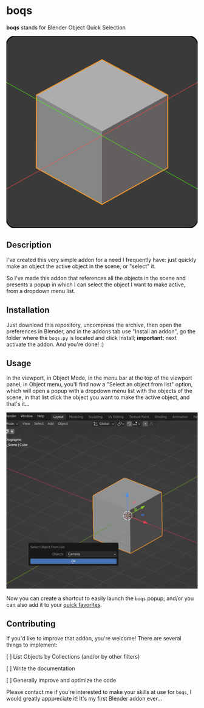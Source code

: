 # boqs

**boqs** stands for Blender Object Quick Selection

![boqs logo](./boqs-0.0.1_logo-512x512.png "boqs logo")

## Description

I've created this very simple addon for a need I frequently have: just quickly make an object the active object in the scene,
or "select" it.

So I've made this addon that references all the objects in the scene and presents a popup in which I can select the object I want to make active,
from a dropdown menu list.

## Installation

Just download this repository, uncompress the archive, then open the preferences in Blender, and in the addons tab use "Install an addon",
go the folder where the `boqs.py` is located and click Install; **important:** next activate the addon.
And you're done! :)

## Usage

In the viewport, in Object Mode, in the menu bar at the top of the viewport panel, in Object menu, you'll find now a "Select an object from list" option,
which will open a popup with a dropdown menu list with the objects of the scene, in that list click the object you want to make the active object,
and that's it...

![boqs screenshot](./media/boqs_screenshot.png "boqs screenshot")

Now you can create a shortcut to easily launch the `boqs` popup; and/or you can also add it to your [quick favorites](https://docs.blender.org/manual/en/4.5/interface/tool_system.html#quick-favorites "Blender documentation, add to Quick favorites how-to").

## Contributing

If you'd like to improve that addon, you're welcome! There are several things to implement:

  [ ] List Objects by Collections (and/or by other filters)

  [ ] Write the documentation

  [ ] Generally improve and optimize the code

Please contact me if you're interested to make your skills at use for `boqs`, I would greatly apppreciate it! It's my first Blender addon ever...

